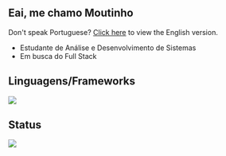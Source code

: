 ## Eai, me chamo Moutinho

Don't speak Portuguese? [Click here](README-en.md) to view the English version.

- Estudante de Análise e Desenvolvimento de Sistemas
- Em busca do Full Stack

<div id=linguagens>
  <h2>Linguagens/Frameworks</h2>
  <img src="https://skillicons.dev/icons?i=html,css,js,python,mysql,php,git&perline=7"/>
</div>

<div id=linguagens>
  <h2>Status</h2>
  <img src="https://github-readme-stats.vercel.app/api/top-langs/?username=lucasmoutinho2503&langs_count=8&layout=compact&theme=react&border_radius=10&size_weight=0.5&count_weight=0.5&exclude_repo=github-readme-stats"/>
</div>
